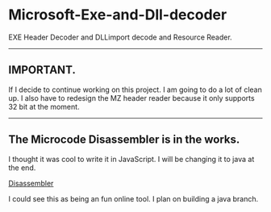 Microsoft-Exe-and-Dll-decoder
=============================

EXE Header Decoder and DLLimport decode and Resource Reader.

------------------------------------------------------------
IMPORTANT.
------------------------------------------------------------

If I decide to continue working on this project.
I am going to do a lot of clean up.
I also have to redesign the MZ header reader because it only supports 32 bit at the moment.

------------------------------------------------------------
The Microcode Disassembler is in the works.
------------------------------------------------------------

I thought it was cool to write it in JavaScript. I will be changing it to java at the end.

<a href="https://github.com/Recoskie/X86-64-CPU-Binary-Code-Disassembler-JS">Disassembler</a>

I could see this as being an fun online tool. I plan on building a java branch.
